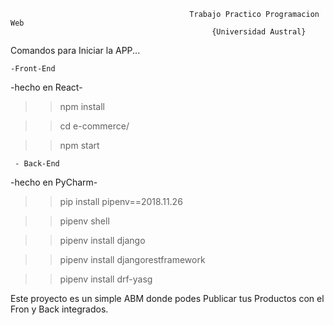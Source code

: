                                             Trabajo Practico Programacion Web 
                                                 {Universidad Austral}
                                                 
                                                 
Comandos para Iniciar la APP...

    -Front-End
 -hecho en React-                                                                         

>> npm install

>> cd e-commerce/

>> npm start

     - Back-End
 -hecho en PyCharm-
  
>> pip install pipenv==2018.11.26

>> pipenv shell

>> pipenv install django

>> pipenv install djangorestframework

>> pipenv install drf-yasg

Este proyecto es un simple ABM donde podes Publicar tus Productos con el Fron y Back integrados.

